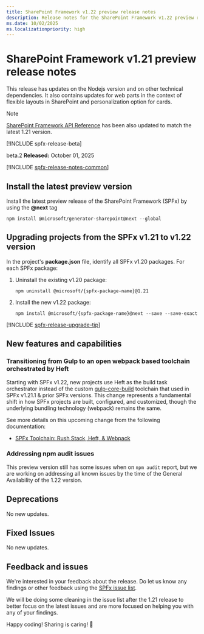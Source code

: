 ```yaml
---
title: SharePoint Framework v1.22 preview release notes
description: Release notes for the SharePoint Framework v1.22 preview release.
ms.date: 10/02/2025
ms.localizationpriority: high
---
```

# SharePoint Framework v1.21 preview release notes

This release has updates on the Nodejs version and on other technical dependencies. It also contains updates for web parts in the context of flexible layouts in SharePoint and personalization option for cards.

> [!NOTE]
> [SharePoint Framework API Reference](https://learn.microsoft.com/en-us/javascript/api/overview/sharepoint?view=sp-typescript-latest) has been also updated to match the latest 1.21 version.

[!INCLUDE spfx-release-beta]

beta.2 **Released:** October 01, 2025

[!INCLUDE [spfx-release-notes-common](../../includes/snippets/spfx-release-notes-common.md)]

## Install the latest preview version

Install the latest preview release of the SharePoint Framework (SPFx) by using the **@next** tag

```console
npm install @microsoft/generator-sharepoint@next --global
```

## Upgrading projects from the SPFx v1.21 to v1.22 version

In the project's **package.json** file, identify all SPFx v1.20 packages. For each SPFx package:

1. Uninstall the existing v1.20 package:

    ```console
    npm uninstall @microsoft/{spfx-package-name}@1.21
    ```

1. Install the new v1.22 package:

    ```console
    npm install @microsoft/{spfx-package-name}@next --save --save-exact
    ```

[!INCLUDE [spfx-release-upgrade-tip](../../includes/snippets/spfx-release-upgrade-tip.md)]

## New features and capabilities

### Transitioning from Gulp to an open webpack based toolchain orchestrated by Heft

Starting with SPFx v1.22, new projects use Heft as the build task orchestrator instead of the custom [gulp-core-build](./toolchain/sharepoint-framework-toolchain.md) toolchain that used in SPFx v1.21.1 & prior SPFx versions. This change represents a fundamental shift in how SPFx projects are built, configured, and customized, though the underlying bundling technology (webpack) remains the same.

See more details on this upcoming change from the following documentation:

* [SPFx Toolchain: Rush Stack, Heft, & Webpack](./toolchain/sharepoint-framework-toolchain-rushstack-heft.md)

### Addressing npm audit issues

This preview version still has some issues when on `npm audit` report, but we are working on addressing all known issues by the time of the General Availability of the 1.22 version.

## Deprecations

No new updates.

## Fixed Issues

No new updates.

## Feedback and issues

We're interested in your feedback about the release. Do let us know any findings or other feedback using the [SPFx issue list](https://github.com/SharePoint/sp-dev-docs/issues).

We will be doing some cleaning in the issue list after the 1.21 release to better focus on the latest issues and are more focused on helping you with any of your findings.

Happy coding! Sharing is caring! 🧡

